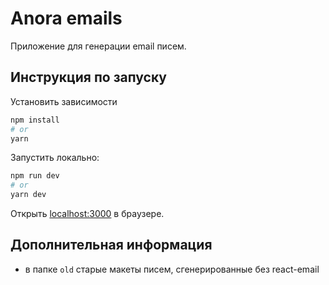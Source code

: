 # Anora emails

Приложение для генерации email писем.

## Инструкция по запуску

Установить зависимости

```sh
npm install
# or
yarn
```

Запустить локально:

```sh
npm run dev
# or
yarn dev
```

Открыть [localhost:3000](http://localhost:3000) в браузере.

## Дополнительная информация

- в папке `old` старые макеты писем, сгенерированные без react-email
